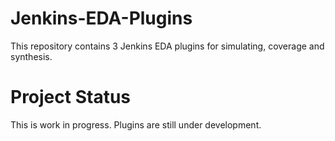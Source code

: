 # Jenkins-EDA-Plugins
This repository contains 3 Jenkins EDA plugins for simulating, coverage and synthesis.

# Project Status
This is work in progress. Plugins are still under development.
